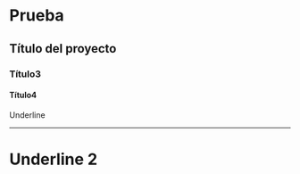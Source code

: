 # Prueba
## Título del proyecto
### Título3
#### Título4
Underline
__________
Underline 2
==========
